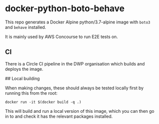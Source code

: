 # docker-python-boto-behave

This repo generates a Docker Alpine python/3.7-alpine image with `boto3` and `behave` installed.

It is mainly used by AWS Concourse to run E2E tests on.

## CI

There is a Circle CI pipeline in the DWP organisation which builds and deploys the image.

## Local building

When making changes, these should always be tested locally first by running this from the root:

    docker run -it $(docker build -q .)

This will build and run a local version of this image, which you can then go in to and check it has the relevant packages installed.
